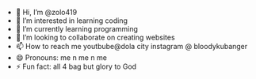 - 👋 Hi, I’m @zolo419
- 👀 I’m interested in learning coding
- 🌱 I’m currently learning programming
- 💞️ I’m looking to collaborate on creating websites
- 📫 How to reach me youtbube@dola city instagram @ bloodykubanger
- 😄 Pronouns: me n me n me
- ⚡ Fun fact: all 4 bag but glory to God

<!---
zolo419/zolo419 is a ✨ special ✨ repository because its `README.md` (this file) appears on your GitHub profile.
You can click the Preview link to take a look at your changes.
--->
